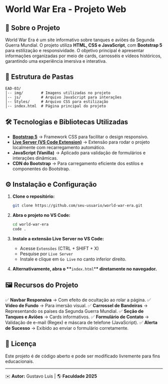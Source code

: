 # World War Era - Projeto Web

## 📖 Sobre o Projeto

World War Era é um site informativo sobre tanques e aviões da Segunda Guerra Mundial. O projeto utiliza **HTML, CSS e JavaScript**, com **Bootstrap 5** para estilização e responsividade. O objetivo principal é apresentar informações organizadas por meio de cards, carrosséis e vídeos históricos, garantindo uma experiência imersiva e interativa.

## 📂 Estrutura de Pastas

```
EAD-03/
│-- img/        # Imagens utilizadas no projeto
│-- js/         # Arquivo JavaScript para interações
│-- Styles/     # Arquivo CSS para estilização
│-- index.html  # Página principal do projeto
```

## 🛠 Tecnologias e Bibliotecas Utilizadas

- **[Bootstrap 5](https://getbootstrap.com/)** → Framework CSS para facilitar o design responsivo.
- **[Live Server (VS Code Extension)](https://marketplace.visualstudio.com/items?itemName=ritwickdey.LiveServer)** → Extensão para rodar o projeto localmente com recarregamento automático.
- **JavaScript (Vanilla)** → Aplicado para validação de formulários e interações dinâmicas.
- **CDN do Bootstrap** → Para carregamento eficiente dos estilos e componentes do Bootstrap.

## ⚙️ Instalação e Configuração

1. **Clone o repositório:**

   ```sh
   git clone https://github.com/seu-usuario/world-war-era.git
   ```

2. **Abra o projeto no VS Code:**

   ```sh
   cd world-war-era
   code .
   ```

3. **Instale a extensão Live Server no VS Code:**

   - Acesse `Extensões` (CTRL + SHIFT + X)
   - Pesquise por `Live Server`
   - Instale e clique em `Go Live` no canto inferior direito.

4. **Alternativamente, abra o \*\***`index.html`\***\* diretamente no navegador.**

## 🖼️ Recursos do Projeto

✅ **Navbar Responsiva** → Com efeito de ocultação ao rolar a página.
✅ **Vídeo de Fundo** → Para imersão visual.
✅ **Carrossel de Bandeiras** → Representando os países da Segunda Guerra Mundial.
✅ **Seção de Tanques e Aviões** → Cards informativos.
✅ **Formulário de Contato** → Validação de e-mail (Regex) e máscara de telefone (JavaScript).
✅ **Alerta de Sucesso** → Exibido ao enviar o formulário corretamente.

## 📜 Licença

Este projeto é de código aberto e pode ser modificado livremente para fins educacionais.

---

✉️ **Autor:** Gustavo Luis | 🌎 **Faculdade 2025**
